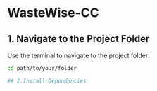 # WasteWise-CC


## 1. Navigate to the Project Folder

Use the terminal to navigate to the project folder:

```bash
cd path/to/your/folder

## 2.Install Dependencies
